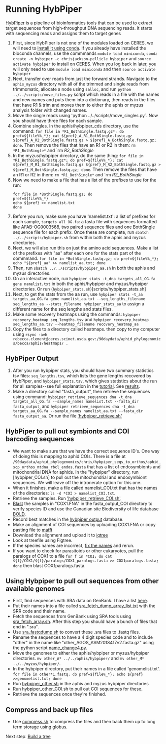 # Running HybPiper

[HybPiper](https://github.com/mossmatters/HybPiper) is a pipeline of bioinformatics tools that can be used to extract target sequences from high-throughput DNA sequencing reads. It starts with sequencing reads and assigns them to target genes

1) First, since HybPiper is not one of the modules loaded on CERES, we will need to [install it using conda](https://scinet.usda.gov/guide/conda/). If you already have installed the bioconda channels, use the commmands `module load miniconda`, `conda create -n hybpiper -c chrisjackson-pellicle hybpiper` and `source activate hybpiper` to install on CERES. When you log back in later, you will only need to use `module load miniconda` and then `source activate hybpiper`
2) Next, transfer over reads from just the forward strands. Navigate to the `aphis_myzus` directory with all of the trimmed and single reads from trimmomatic, allocate a node using `salloc`, and run `python ../../scripts/move_files.py` script which reads in a file with the names and new names and puts them into a dictionary, then reads in the files that have R1 & trim and moves them to either the aphis or myzus analysis folder with changed names.
3) Move the single reads using 'python ../../scripts/move_singles.py`. Now you should have three files for each sample.
4) Combine singles. In the aphis/hybpiper_cds directory, use the command: `for file in *R1_BothSingle.fastq.gz*; do pref=${file%%_*}; cat ${pref}_A_R1_BothSingle.fastq.gz ${pref}_A_R2_BothSingle.fastq.gz > ${pref}_A_BothSingle.fastq.gz; done`. Then remove the files that have an R1 or R2 in them: `rm *R1_BothSingle*` and `rm *R2_BothSingle*
5) In the myzus/hybpiper directory, do the same thing: `for file in *R1_BothSingle.fastq.gz*; do pref=${file%%_*}; cat ${pref}_M_R1_BothSingle.fastq.gz ${pref}_M_R2_BothSingle.fastq.gz > ${pref}_M_BothSingle.fastq.gz; done`. Then remove the files that have an R1 or R2 in them: `rm *R1_BothSingle*` and `rm *R2_BothSingle*
6) Now we need to make a file that has a list of the prefixes to use for the run:
    ```
    for file in *BothSingle.fastq.gz; do 
    pref=${file%%_*}  
    echo ${pref} >> namelist.txt 
    done
    ```
7) Before you run, make sure you have 'namelist.txt': a list of prefixes for each sample, `targets_all_OG.fa`: a fasta file with sequences formatted like AFAB-OG0003568, two paired sequence files and one BothSingle sequence file for each prefix. Once these are complete, run `sbatch ../../scripts/hybpiper.sh` from within both the aphis and myzus directories.
8) Next, we will also run this on just the amino acid sequences. Make a list of the prefixes with "aa" after each one for the stats part of the commmand. `for file in *BothSingle.fastq.gz; do pref=${file%%_*}; echo "${pref}_aa" >> namelist_aa.txt; done`
9) Then, run `sbatch ../../scripts/hybpiper_aa.sh` in both the aphis and myzus directories.
10) On an interactive node, run `hybpiper stats -t_dna targets_all_OG.fa gene namelist.txt` in both the aphis/hybpiper and myzus/hybpiper directories. Or run (`hybpiper_stats.sh`)[scripts/hybpiper_stats.sh]
11) Next, to get the stats from the aa run, use `hybpiper stats -t_aa targets_aa_OG.fa gene namelist_aa.txt --seq_lengths_filename seq_lengths_aa --stats_filename hybpiper_stats_aa` to assign a different name for the seq lengths and stats files.
12) Make some recovery heatmaps using the commands: `hybpiper recovery_heatmap seq_lengths.tsv` and `hybpiper recovery_heatmap seq_lengths_aa.tsv --heatmap_filename recovery_heatmap_aa` 
13) Copy the files to a directory called heatmaps. then copy to my computer using `rsync -avh rebecca.clement@ceres.scinet.usda.gov:/90daydata/aphid_phylogenomics/becca/aphis/heatmaps/ .`


## HybPiper Output

1) After you run hybpiper stats, you should have two summary statistics tsv files: `seq_lengths.tsv`, which lists the gene lengths recovered by HybPiper, and `hybpiper_stats.tsv`, which gives statistics about the run for all samples--see full explanation in the [tutorial](https://github.com/mossmatters/HybPiper/wiki/Tutorial). See [results](https://docs.google.com/spreadsheets/d/1lA_A7v1McQYVXbxUdtAB53EJPoQIcvBhJ5BX2rukXvc/edit#gid=1871184420).
2) Make a directory called "fasta_output", then retrieve the sequences using command: `hybpiper retrieve_sequences dna -t_dna targets_all_OG.fa --sample_names namelist.txt --fasta_dir fasta_output`, and `hybpiper retrieve_sequences dna -t_dna targets_aa_OG.fa --sample_names namelist_aa.txt --fasta_dir fasta_output_aa`. Or run the file ['hybpiper_retrieve.sh'](scripts/hybpiper_retrieve.sh)

## HybPiper to pull out symbionts and COI barcoding sequences
* We want to make sure that we have the correct sequence ID's. One way of doing this is mapping to aphid COIs. There is a file at `/90daydata/aphid_phylogenomics/chris/hybpiper_seqs_to_orthos/aphid_scp_orthos_mtdna_rbcl_endos.fasta` that has a list of endosymbionts and mitochondrial DNA for aphids. In the "hybpiper" directory, run [hybpiper_COI.sh] to pull out the mitochondrial and endosymbiont sequences. We will leave off the intronerate option for this one.
* When it finishes, make a file called namelist_COI.txt that has the names of the directories: `ls -d *COI > namelist_COI.txt`.
* Retrieve the samples. Run ['hybpiper_retrieve_COI.sh'](scripts/hybpiper_retrieve_COI.sh).
* [Blast](https://blast.ncbi.nlm.nih.gov/Blast.cgi) the samples in "COX1.FNA" in the fasta_output_COI directory to verify species ID and use the Canadian site Biodiversity of life database [BOLD](https://www.boldsystems.org/index.php/IDS_OpenIdEngine).
* Record best matches in the [hybpiper output](https://docs.google.com/spreadsheets/d/1lA_A7v1McQYVXbxUdtAB53EJPoQIcvBhJ5BX2rukXvc/edit#gid=1606515432) database.
* Make an alignment of COI sequences by uploading COX1.FNA or copy pasting file to [mafft](https://mafft.cbrc.jp/alignment/server/)
* Download the alignment and upload it to [iqtree](http://iqtree.cibiv.univie.ac.at/)
* Look at treefile using Figtree.
* If the species names are incorrect, [fix the names](fixnames.md) and rerun.
* If you want to check for parasitoids or other eukaryotes, pull the paralogs of COX1 to a file `for f in *COI; do cat ${f}/COX1/${f}/paralogs/COX1_paralogs.fasta >> COX1paralogs.fasta; done` then blast COX1paralogs.fasta.

## Using Hybpiper to pull out sequences from other available genomes
* First, find sequences with SRA data on GenBank. I have a list [here](https://docs.google.com/spreadsheets/d/1YTeKEWSZg9Z5VIzDOeepkhvPFj-RW5Ua3oGiUnMjQRo/edit#gid=0).
* Put their names into a file called [sra_fetch_dump_array_list.txt](scripts/sra_fetch_dump_array_list.txt) with the SRR code and their name.
* Fetch the sequences from GenBank using SRA tools using [sra_fetch_array.sh](scripts/sra_fetch_array.sh). After this step you should have a bunch of files that end in ".sra".
* Use [sra_fastqdump.sh](scripts/sra_fastqdump.sh) to convert these .sra files to .fastq files.
* Rename the sequences to have a 4 digit species code and to include "other" in the name like "other_AGOS_ASM2018417v2.fasta.gz" using the python script [name_change4.py](scripts/name_change4.py).
* Move the genomes to either the aphis/hybpiper or myzus/hybpiper directories. `mv other_A* ../../aphis/hybpiper/` and `mv other_M* ../../myzus/hybpiper/`.
* In the hybpiper directory, put their names in a file called 'genomelist.txt'. `for file in other*1.fastq; do pref=${file%_*}; echo ${pref} >>genomelist.txt; done`
* Run [hybpiper_other.sh](scripts/hybpiper_other.sh) in the aphis and myzus hybpiper directories
* Run hybpiper_other_COI.sh to pull out COI sequences for these.
* Retrieve the sequences once they're finished.

## Compress and back up files
* Use [compress.sh](scripts/compress.sh) to compress the files and then back them up to long term storage using globus.

Next step: [Build a tree](treebuilding.md)
